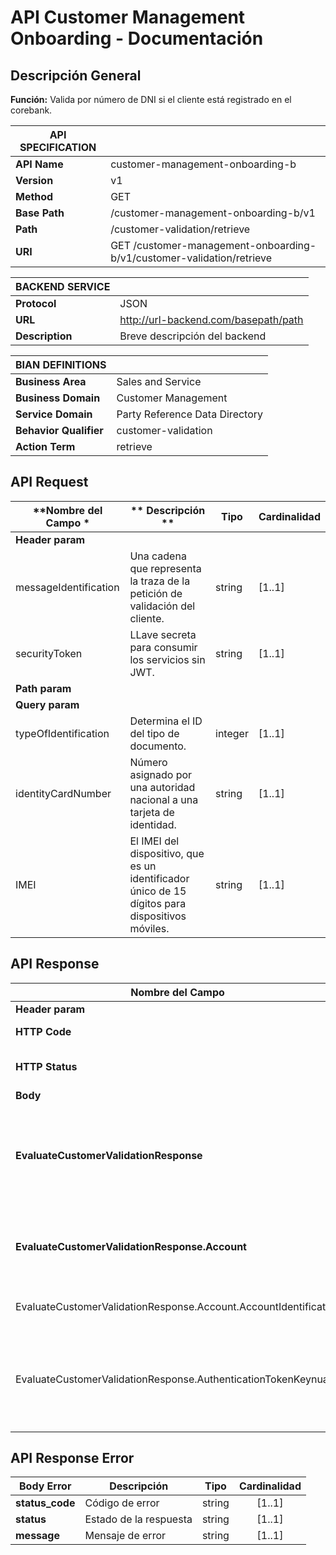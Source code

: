 # API Customer Management Onboarding - Documentación

## Descripción General
**Función:** Valida por número de DNI si el cliente está registrado en el corebank.


| **API SPECIFICATION** |                                                                           |
|-----------------------|---------------------------------------------------------------------------|
| **API Name**          | customer-management-onboarding-b                                       |
| **Version**           | v1                                                                            |
| **Method**            | GET                                                                          |
| **Base Path**         | /customer-management-onboarding-b/v1                                     |
| **Path**              | /customer-validation/retrieve                                                |
| **URI**               | GET /customer-management-onboarding-b/v1/customer-validation/retrieve  |


| **BACKEND SERVICE**|                                         |
|--------------------|-----------------------------------------|
| **Protocol**       | JSON                                    |
| **URL**            | http://url-backend.com/basepath/path    |
| **Description**    | Breve descripción del backend           |



| **BIAN DEFINITIONS**   |                                    |
|------------------------|------------------------------------|
| **Business Area**      | Sales and Service                  |
| **Business Domain**    | Customer Management                |
| **Service Domain**     | Party Reference Data Directory     |
| **Behavior Qualifier** | customer-validation                |
| **Action Term**        | retrieve                          |

## API Request

| **Nombre del Campo  *         | ** Descripción **                                                          | **Tipo**    | **Cardinalidad** |
|-------------------------------|----------------------------------------------------------------------------|-------------|------------------|
| **Header param**              |                                                                            |             |                  |
| messageIdentification        | Una cadena que representa la traza de la petición de validación del cliente.   | string      | [1..1]           |
| securityToken         | LLave secreta para consumir los servicios sin JWT.  | string      | [1..1]           |
| **Path param**                |                                                                            |             |                  |
| **Query param**               |                                                                            |             |                  |
| typeOfIdentification           | Determina el ID del tipo de documento.                        | integer      | [1..1]           |
| identityCardNumber         | Número asignado por una autoridad nacional a una tarjeta de identidad.   | string      | [1..1]           |
| IMEI        | El IMEI del dispositivo, que es un identificador único de 15 dígitos para dispositivos móviles.   | string      | [1..1]           |




## API Response

| **Nombre del Campo**                                                     | **Descripción**                                                                  | **Tipo**   | **Cardinalidad**  |
|--------------------------------------------------------------------------|----------------------------------------------------------------------------------|:----------:|:-----------------:|
| **Header param**                                                         |                                                                                  |            |                   |
| **HTTP Code**                                                            | Código HTTP de respuesta                                                         | integer    | [1..1]            |
| **HTTP Status**                                                          | Mensaje HTTP de respuesta                                                        | string     | [1..1]            |
| **Body**               |                                                                  |             |                  |
| **EvaluateCustomerValidationResponse**          | Objeto que contiene los datos de respuesta de la validación del cliente registrado en el corebank.                       | object      | [1..1]           |
| **EvaluateCustomerValidationResponse.Account**          | Objeto que almacena información relacionada a la cuenta del cliente.                  | object      | [1..1]           |
| EvaluateCustomerValidationResponse.Account.AccountIdentification          | Número de cuenta del cliente.                    | integer      | [1..1]           |
| EvaluateCustomerValidationResponse.AuthenticationTokenKeynua          | Un token se utiliza para verificar una autenticación ya realizada, proporcionado por el servicio de Keynua.                   | string      | [1..1]           |


## API Response Error

| **Body Error**       | **Descripción**                              | **Tipo** | **Cardinalidad** |
|----------------------|----------------------------------------------|:--------:|:----------------:|
| **status_code**      | Código de error                              | string   | [1..1]           |
| **status**           | Estado de la respuesta                       | string   | [1..1]           |
| **message**          | Mensaje de error                             | string   | [1..1]           |

